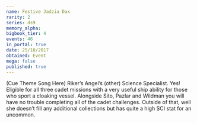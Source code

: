 ```yaml
---
name: Festive Jadzia Dax
rarity: 2
series: ds9
memory_alpha:
bigbook_tier: 4
events: 46
in_portal: true
date: 25/10/2017
obtained: Event
mega: false
published: true
---
```


(Cue Theme Song Here) Riker’s Angel’s (other) Science Specialist. Yes! Eligible for all three cadet missions with a very useful ship ability for those who sport a cloaking vessel. Alongside Sito, Pazlar and Wildman you will have no trouble completing all of the cadet challenges. Outside of that, well she doesn’t fill any additional collections but has quite a high SCI stat for an uncommon.
